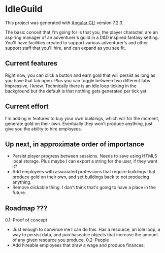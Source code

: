 # IdleGuild

This project was generated with [Angular CLI](https://github.com/angular/angular-cli) version 7.2.3.

The basic conceit that I'm going for is that you, the player character, are an aspiring manager of an adventurer's guild in a D&D inspired fantasy setting. You'll have facilities created to support various adventurer's and other support staff that you'll hire, and can expand as you see fit.

## Current features

Right now, you can click a button and earn gold that will persist as long as you have that tab open. Plus you can toggle between two different tabs. Impressive, I know. Technically there is an idle loop ticking in the background but the default is that nothing gets generated per tick yet.

## Current effort

I'm adding in features to buy your own buildings, which will for the moment, generate gold on their own. Eventually they won't produce anything, just give you the ability to hire employees.

## Up next, in approximate order of importance

- Persist player progress between sessions. Needs to save using HTML5 local storage. Plus maybe I can export a string for the user, if they want it?
- Add employees with associated professions that require buildings that produce gold on their own, and set buildings back to not producing anything.
- Remove clickable thing. I don't think that's going to have a place in the future.

## Roadmap ???
0.1: Proof of concept
-    Just enough to convince me I can do this. Has a resource, an idle loop, a way to persist data, and purchaseable objects that increase the amount of any given resource you produce.
0.2: People
-    Add hireable employees that draw a wage and produce finances;
